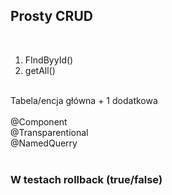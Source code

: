 <h2>Prosty CRUD</h2><br>
<ol>
<li>FIndByyId()</li>
<li>getAll()</li>
</ol>
<br>
Tabela/encja główna + 1 dodatkowa
<br><br>
@Component<br>
@Transparentional<br>
@NamedQuerry
<br><br>
<h3>W testach rollback (true/false)</h3>

